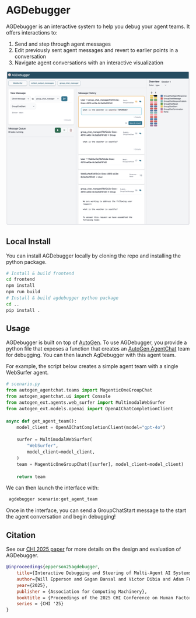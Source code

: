 # AGDebugger

AGDebugger is an interactive system to help you debug your agent teams. It offers interactions to:

1. Send and step through agent messages
2. Edit previously sent agent messages and revert to earlier points in a conversation
3. Navigate agent conversations with an interactive visualization

![screenshot of AGDebugger interface](.github/screenshots/agdebugger_sc.png)

## Local Install

You can install AGDebugger locally by cloning the repo and installing the python package.

```sh
# Install & build frontend
cd frontend
npm install
npm run build
# Install & build agdebugger python package
cd ..
pip install .
```

## Usage

AGDebugger is built on top of [AutoGen](https://microsoft.github.io/autogen/stable/). To use AGDebugger, you provide a python file that exposes a function that creates an [AutoGen AgentChat](https://microsoft.github.io/autogen/stable/user-guide/agentchat-user-guide/index.html) team for debugging. You can then launch AgDebugger with this agent team.

For example, the script below creates a simple agent team with a single WebSurfer agent.

```python
# scenario.py
from autogen_agentchat.teams import MagenticOneGroupChat
from autogen_agentchat.ui import Console
from autogen_ext.agents.web_surfer import MultimodalWebSurfer
from autogen_ext.models.openai import OpenAIChatCompletionClient

async def get_agent_team():
    model_client = OpenAIChatCompletionClient(model="gpt-4o")

    surfer = MultimodalWebSurfer(
        "WebSurfer",
        model_client=model_client,
    )
    team = MagenticOneGroupChat([surfer], model_client=model_client)

    return team
```

We can then launch the interface with:

```sh
 agdebugger scenario:get_agent_team
```

Once in the interface, you can send a GroupChatStart message to the start the agent conversation and begin debugging!

## Citation

See our [CHI 2025 paper](https://arxiv.org/abs/2503.02068) for more details on the design and evaluation of AGDebugger.

```bibtex
@inproceedings{epperson25agdebugger,
    title={Interactive Debugging and Steering of Multi-Agent AI Systems},
    author={Will Epperson and Gagan Bansal and Victor Dibia and Adam Fourney and Jack Gerrits and Erkang Zhu and Saleema Amershi},
    year={2025},
    publisher = {Association for Computing Machinery},
    booktitle = {Proceedings of the 2025 CHI Conference on Human Factors in Computing Systems},
    series = {CHI '25}
}
```
